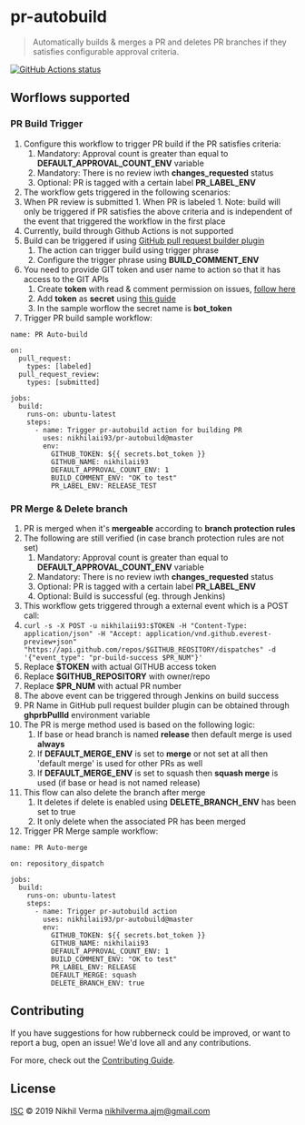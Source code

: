 # pr-autobuild #
> Automatically builds & merges a PR and deletes PR branches if they satisfies configurable approval criteria.

<p align="left">
  <a href="https://github.com/nikhilaii93/pr-autobuild"><img alt="GitHub Actions status" src="https://github.com/nikhilaii93/pr-autobuild/workflows/Shell%20Check/badge.svg"></a>
</p>

## Worflows supported ##
### PR Build Trigger ###
1. Configure this workflow to trigger PR build if the PR satisfies criteria:
	1. Mandatory: Approval count is greater than equal to **DEFAULT_APPROVAL_COUNT_ENV** variable
	1. Mandatory: There is no review iwth **changes_requested** status
	1. Optional: PR is tagged with a certain label **PR_LABEL_ENV**
1. The workflow gets triggered in the following scenarios:
  1. When PR review is submitted
	1. When PR is labeled
	1. Note: build will only be triggered if PR satisfies the above criteria and is independent of the event that triggered the workflow in the first place
1. Currently, build through Github Actions is not supported
1. Build can be triggered if using [GitHub pull request builder plugin](https://wiki.jenkins.io/display/JENKINS/GitHub+pull+request+builder+plugin)
	1. The action can trigger build using trigger phrase
	1. Configure the trigger phrase using **BUILD_COMMENT_ENV**
1. You need to provide GIT token and user name to action so that it has access to the GIT APIs
	1. Create **token** with read & comment permission on issues, [follow here](https://github.blog/2013-05-16-personal-api-tokens/)
	1. Add **token** as **secret** using [this guide](https://help.github.com/en/articles/virtual-environments-for-github-actions#creating-and-using-secrets-encrypted-variables)
	1. In the sample worflow the secret name is **bot_token**
1. Trigger PR build sample workflow:
```
name: PR Auto-build

on:
  pull_request:
    types: [labeled]
  pull_request_review:
    types: [submitted]

jobs:
  build:
    runs-on: ubuntu-latest
    steps:
      - name: Trigger pr-autobuild action for building PR
        uses: nikhilaii93/pr-autobuild@master
        env:
          GITHUB_TOKEN: ${{ secrets.bot_token }}
          GITHUB_NAME: nikhilaii93
          DEFAULT_APPROVAL_COUNT_ENV: 1
          BUILD_COMMENT_ENV: "OK to test"
          PR_LABEL_ENV: RELEASE_TEST
```

### PR Merge & Delete branch ###
1. PR is merged when it's **mergeable** according to **branch protection rules**
1. The following are still verified (in case branch protection rules are not set)
	1. Mandatory: Approval count is greater than equal to **DEFAULT_APPROVAL_COUNT_ENV** variable
	1. Mandatory: There is no review iwth **changes_requested** status
	1. Optional: PR is tagged with a certain label **PR_LABEL_ENV**
	1. Optional: Build is successful (eg. through Jenkins)
1. This workflow gets triggered through a external event which is a POST call:
  1. `curl -s -X POST -u nikhilaii93:$TOKEN -H "Content-Type: application/json" -H "Accept: application/vnd.github.everest-preview+json" "https://api.github.com/repos/$GITHUB_REOSITORY/dispatches" -d '{"event_type": "pr-build-success $PR_NUM"}'`
  1. Replace **$TOKEN** with actual GITHUB access token
  1. Replace **$GITHUB_REPOSITORY** with owner/repo
  1. Replace **$PR_NUM** with actual PR number
1. The above event can be triggered through Jenkins on build success
1. PR Name in GitHub pull request builder plugin can be obtained through **ghprbPullId** environment variable
1. The PR is merge method used is based on the following logic:
	1. If base or head branch is named **release** then default merge is used **always**
	1. If **DEFAULT_MERGE_ENV** is set to **merge** or not set at all then 'default merge' is used for other PRs as well
	1. If **DEFAULT_MERGE_ENV** is set to squash then **squash merge** is used (if base or head is not named release)
1. This flow can also delete the branch after merge
	1. It deletes if delete is enabled using **DELETE_BRANCH_ENV** has been set to true
	1. It only delete when the associated PR has been merged
1. Trigger PR Merge sample workflow:

```
name: PR Auto-merge

on: repository_dispatch

jobs:
  build:
    runs-on: ubuntu-latest
    steps:
      - name: Trigger pr-autobuild action
        uses: nikhilaii93/pr-autobuild@master
        env:
          GITHUB_TOKEN: ${{ secrets.bot_token }}
          GITHUB_NAME: nikhilaii93
          DEFAULT_APPROVAL_COUNT_ENV: 1
          BUILD_COMMENT_ENV: "OK to test"
          PR_LABEL_ENV: RELEASE
          DEFAULT_MERGE: squash
          DELETE_BRANCH_ENV: true
```

## Contributing

If you have suggestions for how rubberneck could be improved, or want to report a bug, open an issue! We'd love all and any contributions.

For more, check out the [Contributing Guide](CONTRIBUTING.md).

## License

[ISC](LICENSE) © 2019 Nikhil Verma <nikhilverma.ajm@gmail.com>